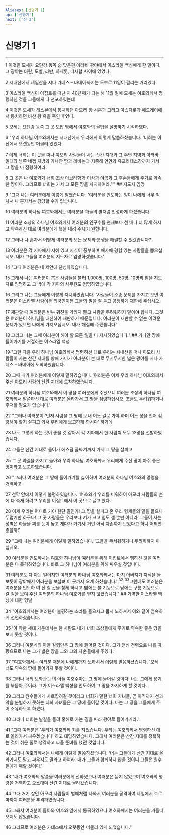 ```yaml
---
Aliases: [신명기 1]
up: ['신명기']
next: ['신 2']
---
```

# 신명기 1

***


1 이것은 모세가 요단강 동쪽 숩 맞은편 아라바 광야에서 이스라엘 백성에게 한 말이다. 그 광야는 바란, 도벨, 라반, 하세롯, 디사합 사이에 있었다. 

2 시내산에서 세일산을 지나 가데스 – 바네아까지는 도보로 11일이 걸리는 거리였다. 

3 이스라엘 백성이 이집트를 떠난 지 40년째가 되는 해 11월 일에 모세는 여호와께서 명령하신 것을 그들에게 다 선포하였는데 

4 이것은 모세가 헤스본에서 통치하던 아모리 왕 시혼과 그리고 아스다롯과 에드레이에서 통치하던 바산 왕 옥을 죽인 후였다. 

5 모세는 요단강 동쪽 그 곳 모압 땅에서 여호와의 율법을 설명하기 시작하였다. 

6 "우리 하나님 여호와께서는 시내산에서 우리에게 이렇게 말씀하셨습니다. '너희는 이 산에서 오랫동안 머물러 있었다. 

7 이제 너희는 이 곳을 떠나 아모리 사람들이 사는 산간 지대와 그 주변 지역과 아라바 일대와 남쪽 네겝 지방과 가나안 땅과 레바논과 지중해 연안과 유프라테스강까지 가서 그 땅을 다 점령하여라. 

8 그 곳은 나 여호와가 너희 조상 아브라함과 이삭과 야곱과 그 후손들에게 주기로 약속한 땅이다. 그러므로 너희는 가서 그 모든 땅을 차지하여라.' " ## 지도자 임명 

9 "그때 나는 여러분에게 이렇게 말했습니다. '여러분을 인도하는 일이 나에게 너무 벅차서 나 혼자서는 감당할 수가 없습니다. 

10 여러분의 하나님 여호와께서는 여러분을 하늘의 별처럼 번성하게 하셨습니다. 

11 여러분 조상의 하나님 여호와께서 여러분의 인구수를 현재보다 천 배나 더 많게 하시고 약속하신 대로 여러분에게 복을 내려 주시기 원합니다. 

12 그러나 나 혼자서 어떻게 여러분의 모든 문제와 분쟁을 해결할 수 있겠습니까? 

13 여러분은 각 지파에서 지혜 있고 지식이 풍부하며 매사에 경험 있는 사람들을 뽑으십시오. 내가 그들을 여러분의 지도자로 임명하겠습니다.' 

14 "그때 여러분은 내 제안에 찬성하였습니다. 

15 그래서 나는 여러분이 뽑은 사람들을 불러 1,000명, 100명, 50명, 10명씩 맡을 지도자로 임명하고 그 밖에 각 지파의 사무원도 임명하였습니다. 

16 그리고 나는 그들에게 이렇게 지시하였습니다. '사람들이 소송 문제를 가지고 오면 여러분은 이스라엘 사람이든 외국인이든 그들의 말을 잘 듣고 공정하게 재판해 주십시오. 

17 재판할 때 여러분은 빈부 귀천을 가리지 말고 사람을 두려워하지 말아야 합니다. 그것은 여러분이 하나님을 대신하여 재판하기 때문입니다. 여러분이 재판할 수 없는 어려운 문제가 있으면 나에게 가져오십시오. 내가 해결해 주겠습니다.' 

18 그리고 나는 그때 여러분이 해야 할 모든 일을 다 지시하였습니다." ## 가나안 땅에 들어가기를 거절하는 이스라엘 백성 

19 "그런 다음 우리 하나님 여호와께서 명령하신 대로 우리는 시내산을 떠나 아모리 사람들이 사는 산간 지대를 향해 가다가 여러분이 본 대로 무시무시한 넓은 광야를 지나 가데스 – 바네아에 도착하였습니다. 

20 그때 내가 여러분에게 이렇게 말하였습니다. '여러분은 이제 우리 하나님 여호와께서 주신 아모리 사람의 산간 지대에 도착하였습니다. 

21 여러분의 하나님 여호와께서 이 땅을 여러분에게 주셨으니 여러분 조상의 하나님 여호와께서 말씀하신 대로 여러분은 올라가서 그 땅을 점령하십시오. 조금도 두려워하거나 주저할 필요가 없습니다.' 

22 "그러나 여러분이 '먼저 사람을 그 땅에 보내 어느 길로 가야 하며 어느 성을 먼저 점령해야 할지 살피고 와서 우리에게 보고하게 합시다' 하기에 

23 나도 그렇게 하는 것이 좋을 것 같아서 각 지파에서 한 사람씩 모두 12명을 선발하였습니다. 

24 그들은 산간 지대로 들어가 에스골 골짜기까지 가서 그 땅을 살피고 

25 그 곳 과일을 가지고 돌아와 우리 하나님 여호와께서 우리에게 주신 땅이 아주 좋은 땅이라고 보고하였습니다. 

26 "그러나 여러분은 그 땅에 들어가기를 싫어하며 여러분의 하나님 여호와의 명령을 거역하고 

27 천막 안에서 이렇게 불평하였습니다. '여호와가 우리를 미워하여 아모리 사람들의 손에 다 죽게 하려고 우리를 이집트에서 이 곳으로 끌고 왔다. 

28 이제 우리는 어디로 가야 한단 말인가! 그 땅을 살피고 온 우리 형제들의 말을 들으니 두렵기만 하구나! 그 곳 사람들은 우리보다 키가 크고 힘도 셀 뿐만 아니라, 그들이 사는 성벽은 하늘을 찌를 듯이 높고 게다가 거기서 거인 아낙 자손까지 보았다고 하니 어쩌면 좋을까!' 

29 "그때 나는 여러분에게 이렇게 말하였습니다. '그들을 무서워하거나 두려워하지 마십시오. 

30 여러분을 인도하시는 여호와 하나님이 여러분을 위해 이집트에서 행하신 것을 여러분은 다 목격하였습니다. 바로 그 하나님이 여러분을 위해 싸우실 것입니다. 

31 여러분도 다 아는 일이지만 여러분의 하나님 여호와께서는 마치 아버지가 자식을 돌보듯이 광야에서 여러분을 보살펴 이 곳까지 오게 하셨습니다.' <sup class="versenum">32-33</sup>그런데도 여러분은 여러분을 인도하 여 진 칠 곳을 찾게 하시고 밤에는 불 기둥으로 낮에는 구름 기둥으로 갈 길을 보여 주신 여러분의 하나님 여호와를 믿지 않았습니다." ## 거역한 이스라엘 백성에 대한 형벌 

34 "여호와께서는 여러분이 불평하는 소리를 들으시고 몹시 노하셔서 이와 같이 엄숙하게 선언하셨습니다. 

35 '이 악한 세대 가운데서는 한 사람도 내가 너희 조상들에게 주기로 약속한 좋은 땅을 보지 못할 것이다. 

36 그러나 여분네의 아들 갈렙만은 그 땅에 들어갈 것이다. 그가 전심 전력으로 나를 따랐으므로 나는 그가 밟은 땅을 그와 그의 자손들에게 주겠다.' 

37 "여호와께서는 여러분 때문에 나에게까지 노하셔서 이렇게 말씀하셨습니다. '모세 너도 약속의 땅에 들어가지 못할 것이다. 

38 그러나 너의 보좌관 눈의 아들 여호수아는 그 땅에 들어갈 것이다. 너는 그에게 용기를 북돋아 주어라. 그가 이스라엘 백성을 인도하여 그 땅을 차지하게 할 것이다. 

39 그리고 원수들에게 사로잡혀갈 것이라고 너희가 말한 너희 자녀들, 곧 아직까지 선과 악을 분별하지 못하는 너희 자녀들은 그 땅에 들어갈 것이다. 나는 그 땅을 그들에게 주어 소유하도록 하겠다. 

40 그러나 너희는 발길을 돌려 홍해로 가는 길을 따라 광야로 들어가거라.' 

41 "그때 여러분은 '우리가 여호와께 죄를 지었습니다. 우리는 여호와께서 명령하신 대로 올라가서 싸우겠습니다' 하고 대답하였습니다. 그래서 여러분은 산간 지대를 정복하는 것이 쉬운 줄로 생각하고 싸울 준비를 했던 것입니다. 

42 그러나 여호와께서는 나에게 이렇게 말씀하셨습니다. '너는 그들에게 산간 지대로 올라가지도 말고 싸우지도 말라고 하여라. 내가 그들과 함께하지 않을 것이니 그들은 원수들에게 패할 것이다.' 

43 "내가 여호와의 말씀을 여러분에게 전하였으나 여러분은 듣지 않았으며 여호와의 명령을 거역하고 으스대며 산간 지대로 올라갔습니다. 

44 그때 거기 살던 아모리 사람들이 벌떼처럼 나와서 여러분을 공격하여 세일에서 호르마까지 여러분을 추격하였습니다. 

45 그래서 여러분이 돌아와 여호와 앞에서 통곡하였으나 여호와께서는 여러분을 거들떠보지도 않았습니다. 

46 그러므로 여러분은 가데스에서 오랫동안 머물러 있게 되었습니다."
